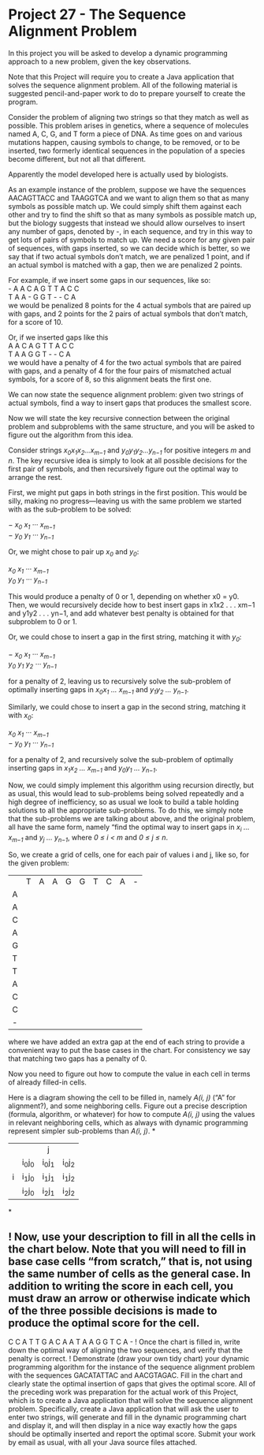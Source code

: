 # Project 27 - The Sequence Alignment Problem
In this project you will be asked to develop a dynamic programming approach to a new problem, given the key observations.

Note that this Project will require you to create a Java application that solves the sequence alignment problem. All of the following material is suggested pencil-and-paper work to do to prepare yourself to create the program.

Consider the problem of aligning two strings so that they match as well as possible. This problem arises in genetics, where a sequence of molecules named A, C, G, and T form a piece of DNA. As time goes on and various mutations happen, causing symbols to change, to be removed, or to be inserted, two formerly identical sequences in the population of a species become different, but not all that different.

Apparently the model developed here is actually used by biologists.

As an example instance of the problem, suppose we have the sequences AACAGTTACC and TAAGGTCA and we want to align them so that as many symbols as possible match up. We could simply shift them against each other and try to find the shift so that as many symbols as possible match up, but the biology suggests that instead we should allow ourselves to insert any number of gaps, denoted by -, in each sequence, and try in this way to get lots of pairs of symbols to match up. We need a score for any given pair of sequences, with gaps inserted, so we can decide which is better, so we say that if two actual symbols don’t match, we are penalized 1 point, and if an actual symbol is matched with a gap, then we are penalized 2 points.

For example, if we insert some gaps in our sequences, like so:  
\- A A C A G T T A C C  
T A A - G G T - - C A  
we would be penalized 8 points for the 4 actual symbols that are paired up with gaps, and 2 points for the 2 pairs of actual symbols that don’t match, for a score of 10.

Or, if we inserted gaps like this  
A A C A G T T A C C  
T A A G G T - - C A  
we would have a penalty of 4 for the two actual symbols that are paired with gaps, and a penalty of 4 for the four pairs of mismatched actual symbols, for a score of 8, so this alignment beats the first one.

We can now state the sequence alignment problem: given two strings of actual symbols, find a way to insert gaps that produces the smallest score. 

Now we will state the key recursive connection between the original problem and subproblems with the same structure, and you will be asked to figure out the algorithm from this idea.

Consider strings *x<sub>0</sub>x<sub>1</sub>x<sub>2</sub>...x<sub>m−1</sub>* and *y<sub>0</sub>y<sub>1</sub>y<sub>2</sub>...y<sub>n−1</sub>* for positive integers *m* and *n*. The key recursive idea is simply to look at all possible decisions for the first pair of symbols, and then recursively figure out the optimal way to arrange the rest.

First, we might put gaps in both strings in the first position. This would be silly, making no progress—leaving us with the same problem we started with as the sub-problem to be solved:

*− x<sub>0</sub> x<sub>1</sub> ··· x<sub>m−1</sub>  
− y<sub>0</sub> y<sub>1</sub> ··· y<sub>n−1</sub>*

Or, we might chose to pair up *x<sub>0</sub>* and *y<sub>0</sub>*:

*x<sub>0</sub> x<sub>1</sub> ··· x<sub>m−1</sub>  
y<sub>0</sub> y<sub>1</sub> ··· y<sub>n−1</sub>*

This would produce a penalty of 0 or 1, depending on whether x0 = y0. Then, we would recursively decide how to best insert gaps in x1x2 . . . xm−1 and y1y2 . . . yn−1, and add whatever best penalty is obtained for that subproblem to 0 or 1.

Or, we could chose to insert a gap in the first string, matching it with *y<sub>0</sub>*:

*− x<sub>0</sub> x<sub>1</sub> ··· x<sub>m−1</sub>  
y<sub>0</sub> y<sub>1</sub> y<sub>2</sub> ··· y<sub>n−1</sub>*

for a penalty of 2, leaving us to recursively solve the sub-problem of optimally inserting gaps in *x<sub>0</sub>x<sub>1</sub> ... x<sub>m−1</sub>* and *y<sub>1</sub>y<sub>2</sub> ... y<sub>n−1</sub>*.

Similarly, we could chose to insert a gap in the second string, matching it with *x<sub>0</sub>*:

*x<sub>0</sub> x<sub>1</sub> ··· x<sub>m−1</sub>  
− y<sub>0</sub> y<sub>1</sub> ··· y<sub>n−1</sub>*

for a penalty of 2, and recursively solve the sub-problem of optimally inserting gaps in *x<sub>1</sub>x<sub>2</sub> ... x<sub>m−1</sub>* and *y<sub>0</sub>y<sub>1</sub> ... y<sub>n−1</sub>*.

Now, we could simply implement this algorithm using recursion directly, but as usual, this would lead to sub-problems being solved repeatedly and a high degree of inefficiency, so as usual we look to build a table holding solutions to all the appropriate sub-problems. To do this, we simply note that the sub-problems we are talking about above, and the original problem, all have the same form, namely “find the optimal way to insert gaps in *x<sub>i</sub> ... x<sub>m−1</sub>* and *y<sub>j</sub> ... y<sub>n−1</sub>*, where *0 &leq; i < m* and *0 &leq; j &leq; n*.

So, we create a grid of cells, one for each pair of values i and j, like so, for the given problem:  
<table>
  <tr>
    <td></td>
    <td>T</td>
    <td>A</td>
    <td>A</td>
    <td>G</td>
    <td>G</td>
    <td>T</td>
    <td>C</td>
    <td>A</td>
    <td>-</td>
  </tr>
  <tr>
    <td>A</td>
    <td></td>
    <td></td>
    <td></td>
    <td></td>
    <td></td>
    <td></td>
    <td></td>
    <td></td>
    <td></td>
  </tr>
  <tr>
    <td>A</td>
    <td></td>
    <td></td>
    <td></td>
    <td></td>
    <td></td>
    <td></td>
    <td></td>
    <td></td>
    <td></td>
  </tr>
  <tr>
    <td>C</td>
    <td></td>
    <td></td>
    <td></td>
    <td></td>
    <td></td>
    <td></td>
    <td></td>
    <td></td>
    <td></td>
  </tr>
  <tr>
    <td>A</td>
    <td></td>
    <td></td>
    <td></td>
    <td></td>
    <td></td>
    <td></td>
    <td></td>
    <td></td>
    <td></td>
  </tr>
  <tr>
    <td>G</td>
    <td></td>
    <td></td>
    <td></td>
    <td></td>
    <td></td>
    <td></td>
    <td></td>
    <td></td>
    <td></td>
  </tr>
  <tr>
    <td>T</td>
    <td></td>
    <td></td>
    <td></td>
    <td></td>
    <td></td>
    <td></td>
    <td></td>
    <td></td>
    <td></td>
  </tr>
  <tr>
    <td>T</td>
    <td></td>
    <td></td>
    <td></td>
    <td></td>
    <td></td>
    <td></td>
    <td></td>
    <td></td>
    <td></td>
  </tr>
  <tr>
    <td>A</td>
    <td></td>
    <td></td>
    <td></td>
    <td></td>
    <td></td>
    <td></td>
    <td></td>
    <td></td>
    <td></td>
  </tr>
  <tr>
    <td>C</td>
    <td></td>
    <td></td>
    <td></td>
    <td></td>
    <td></td>
    <td></td>
    <td></td>
    <td></td>
    <td></td>
  </tr>
  <tr>
    <td>C</td>
    <td></td>
    <td></td>
    <td></td>
    <td></td>
    <td></td>
    <td></td>
    <td></td>
    <td></td>
    <td></td>
  </tr>
  <tr>
    <td>-</td>
    <td></td>
    <td></td>
    <td></td>
    <td></td>
    <td></td>
    <td></td>
    <td></td>
    <td></td>
    <td></td>
  </tr>
</table>

where we have added an extra gap at the end of each string to provide a convenient way to put the base cases in the chart. For consistency we say that matching two gaps has a penalty of 0.

Now you need to figure out how to compute the value in each cell in terms of already filled-in cells.

Here is a diagram showing the cell to be filled in, namely *A(i, j)* (“A” for alignment?), and some neighboring cells. Figure out a precise description (formula, algorithm, or whatever) for how to compute *A(i, j)* using the values in relevant neighboring cells, which as always with dynamic programming represent simpler sub-problems than *A(i, j)*.
*
<table>
  <tr>
    <td></td>
    <td colspan="3" align="center">j</td>
  </tr>
  <tr>
    <td rowspan="3">i</td>
    <td>i<sub>0</sub>j<sub>0</sub></td>
    <td>i<sub>0</sub>j<sub>1</sub></td>
    <td>i<sub>0</sub>j<sub>2</sub></td>
  </tr>
  <tr>
    <td>i<sub>1</sub>j<sub>0</sub></td>
    <td>i<sub>1</sub>j<sub>1</sub></td>
    <td>i<sub>1</sub>j<sub>2</sub></td>
  </tr>
  <tr>
    <td>i<sub>2</sub>j<sub>0</sub></td>
    <td>i<sub>2</sub>j<sub>1</sub></td>
    <td>i<sub>2</sub>j<sub>2</sub></td>
  </tr>
 </table>
*

! Now, use your description to fill in all the cells in the chart below. Note that you will
need to fill in base case cells “from scratch,” that is, not using the same number of cells
as the general case. In addition to writing the score in each cell, you must draw an arrow
or otherwise indicate which of the three possible decisions is made to produce the optimal
score for the cell.
-
C
C
A
T
T
G
A
C
A
A
T A A G G T C A -
! Once the chart is filled in, write down the optimal way of aligning the two sequences, and
verify that the penalty is correct.
! Demonstrate (draw your own tidy chart) your dynamic programming algorithm for the
instance of the sequence alignment problem with the sequences GACATATTAC and
AACGTAGAC. Fill in the chart and clearly state the optimal insertion of gaps that gives the
optimal score.
All of the preceding work was preparation for the actual work of this Project, which is to
create a Java application that will solve the sequence alignment problem.
Specifically, create a Java application that will ask the user to enter two strings, will
generate and fill in the dynamic programming chart and display it, and will then display
in a nice way exactly how the gaps should be optimally inserted and report the optimal
score.
Submit your work by email as usual, with all your Java source files attached.
